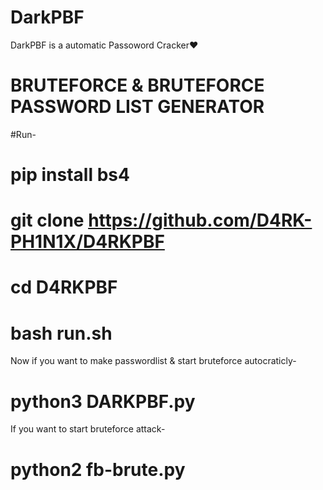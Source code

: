 # DarkPBF
DarkPBF is a automatic Passoword Cracker❤

# BRUTEFORCE & BRUTEFORCE PASSWORD LIST GENERATOR

#Run-

# pip install bs4

# git clone https://github.com/D4RK-PH1N1X/D4RKPBF

# cd D4RKPBF

# bash run.sh

Now if you want to make passwordlist & start bruteforce autocraticly-  

# python3 DARKPBF.py

If you want to start bruteforce attack-

# python2 fb-brute.py
